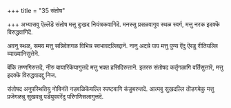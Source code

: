 +++
title = "35 संतोष"

+++
अभ्यासवु ऎल्लॆडॆ संतोष मत्तु दुःखद नियंत्रकवागिदॆ. मनस्सु प्रसन्नवागुव स्थळ स्वर्ग, मत्तु नरक इदक्कॆ विरुद्धवागिदॆ.

अवनु स्थळ, समय मत्तु सन्निवेशगळ विभिन्न स्वभावदल्लिद्दानॆ. नानु अदन्ने पाप मत्तु पुण्य ऎंदु ऎरडु रीतियल्लि व्याख्यानिसुत्तेनॆ.

बॆंकि तण्णगिरुत्तदॆ, नीरु बायारिकॆयागुत्तदॆ मत्तु भक्त हसिदिरुत्तानॆ. इतररु संतोषद कर्तृगळागि वर्तिसुत्तारॆ, मत्तु इदक्कॆ विरुद्धवादद्दु निज.

संतोषद अनुपस्थितियु नोविनंतॆ नडवळिकॆयल्लि स्पष्टवागि कंडुबरुत्तदॆ. आत्मवु सुखदल्लि तॊडगबेकु मत्तु प्रजॆगळन्नु सुखवन्नु पडॆयुववरॆंदु परिगणिसलागुत्तदॆ.

